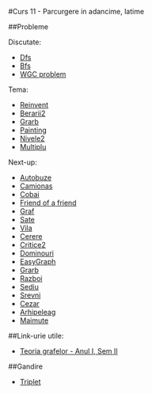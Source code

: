 #Curs 11 - Parcurgere in adancime, latime

##Probleme

Discutate:
- [Dfs](http://www.infoarena.ro/problema/dfs)
- [Bfs](http://www.infoarena.ro/problema/bfs)
- [WGC problem](http://britton.disted.camosun.bc.ca/jbwolfgoat.htm)

Tema:
- [Reinvent](http://www.infoarena.ro/problema/reinvent)
- [Berarii2](http://www.infoarena.ro/problema/berarii2)
- [Grarb](http://www.infoarena.ro/problema/grarb)
- [Painting](http://www.infoarena.ro/problema/painting)
- [Nivele2](http://www.infoarena.ro/problema/nivele2)
- [Multiplu](http://www.infoarena.ro/problema/multiplu)

Next-up:
- [Autobuze](http://www.infoarena.ro/problema/autobuze)
- [Camionas](http://www.infoarena.ro/problema/camionas)
- [Cobai](http://www.infoarena.ro/problema/cobai)
- [Friend of a friend](http://www.infoarena.ro/problema/fof)
- [Graf](http://www.infoarena.ro/problema/graf)
- [Sate](http://www.infoarena.ro/problema/sate)
- [Vila](http://www.infoarena.ro/problema/vila)
- [Cerere](http://www.infoarena.ro/problema/cerere)
- [Critice2](http://www.infoarena.ro/problema/critice2)
- [Dominouri](http://www.infoarena.ro/problema/dominouri)
- [EasyGraph](http://www.infoarena.ro/problema/easygraph)
- [Grarb](http://www.infoarena.ro/problema/grarb)
- [Razboi](http://www.infoarena.ro/problema/razboi)
- [Sediu](http://www.infoarena.ro/problema/sediu)
- [Srevni](http://www.infoarena.ro/problema/srevni)
- [Cezar](http://www.infoarena.ro/problema/cezar)
- [Arhipeleag](http://www.infoarena.ro/problema/arhipelag)
- [Maimute](http://www.infoarena.ro/problema/maimute)

##Link-urie utile:
- [Teoria grafelor - Anul I, Sem II](http://www.cs.ubbcluj.ro/~rlupsa/edu/grafe/)

##Gandire
- [Triplet](http://www.infoarena.ro/problema/triplet)
